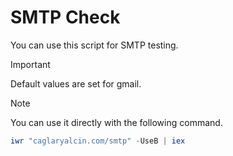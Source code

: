 # SMTP Check
You can use this script for SMTP testing. 

> [!IMPORTANT]  
> Default values are set for gmail.

> [!NOTE]
> You can use it directly with the following command.

```powershell
iwr "caglaryalcin.com/smtp" -UseB | iex
```
